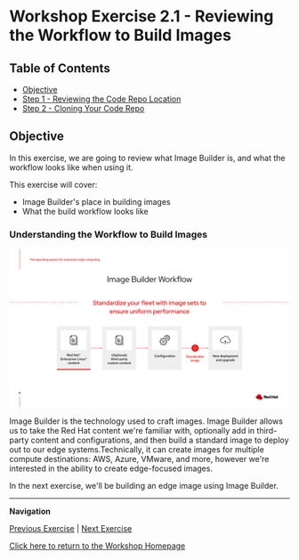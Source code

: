 # Workshop Exercise 2.1 - Reviewing the Workflow to Build Images

## Table of Contents

* [Objective](#objective)
* [Step 1 - Reviewing the Code Repo Location](#step-1---reviewing-the-code-repo-location)
* [Step 2 - Cloning Your Code Repo](#step-2---cloning-your-code-repo)

## Objective

In this exercise, we are going to review what Image Builder is, and what the workflow looks like when using it.

This exercise will cover:

* Image Builder's place in building images
* What the build workflow looks like


### Understanding the Workflow to Build Images
![Image Builder Workflow](../images/image-builder-workflow.png)

Image Builder is the technology used to craft images. Image Builder allows us to take the Red Hat content we're familiar with, optionally add in third-party content and configurations, and then build a standard image to deploy out to our edge systems.Technically, it can create images for multiple compute destinations: AWS, Azure, VMware, and more, however we're interested in the ability to create edge-focused images.

In the next exercise, we'll be building an edge image using Image Builder.

---
**Navigation**

[Previous Exercise](../1.8-image-builder-intro) | [Next Exercise](../2.2-build-image-webui)

[Click here to return to the Workshop Homepage](../README.md)

